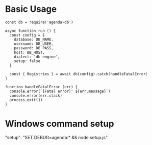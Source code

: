 # Basic Usage
```
const db = require('agenda-db')

async function run () {
  const config = {
    database: DB_NAME,
    username: DB_USER,
    password: DB_PASS,
    host: DB_HOST,
    dialect: 'db engine',
    setup: false 
  }
  
  const { Registries } = await db(config).catch(handleFatalError)  
}

function handleFatalError (err) {
  console.error(`[Fatal error]' ${err.message}`)
  console.error(err.stack)
  process.exit(1)
}
```
# Windows command setup
"setup": "SET DEBUG=agenda:* && node setup.js"

